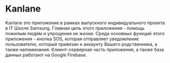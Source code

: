 # Kanlane
Kanlane это приложение в рамках выпускного индивидуального проекта в IT Школе Samsung.
Главная цель этого приложения - помощь пожилым людям и упрощение их жизни.
Среди основных функций этого приложения - кнопка SOS, которая отправляет уведомление пользователю, который привязан к аккаунту Вашего родственника, а также напоминания.
Клиент-серверная часть приложения, а также база данных работают на Google Firebase.
